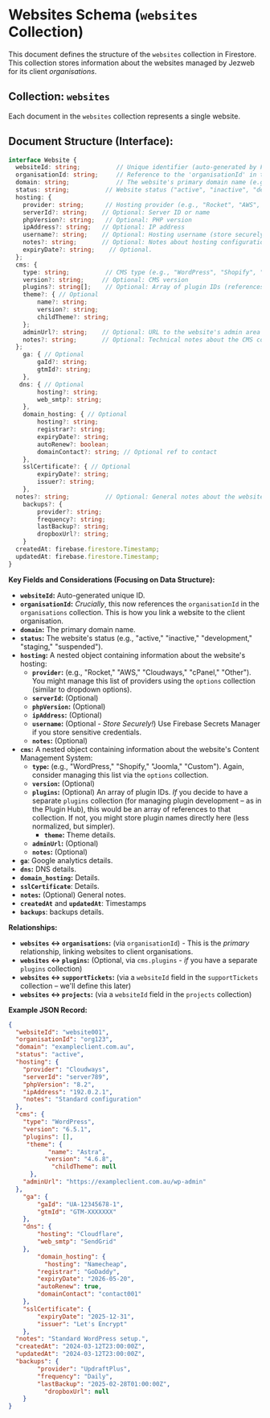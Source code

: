 # Websites Schema (`websites` Collection)

This document defines the structure of the `websites` collection in Firestore.  This collection stores information about the websites managed by Jezweb for its client *organisations*.

## Collection: `websites`

Each document in the `websites` collection represents a single website.

## Document Structure (Interface):

```typescript
interface Website {
  websiteId: string;          // Unique identifier (auto-generated by Firestore)
  organisationId: string;     // Reference to the 'organisationId' in the 'organisations' collection
  domain: string;             // The website's primary domain name (e.g., "example.com")
  status: string;          // Website status ("active", "inactive", "development", "staging", "suspended")
  hosting: {
    provider: string;      // Hosting provider (e.g., "Rocket", "AWS", "Cloudways", "cPanel", "Other")
    serverId?: string;    // Optional: Server ID or name
    phpVersion?: string;   // Optional: PHP version
    ipAddress?: string;   // Optional: IP address
    username?: string;    // Optional: Hosting username (store securely!)
    notes?: string;       // Optional: Notes about hosting configuration
    expiryDate?: string;    // Optional.
  };
  cms: {
    type: string;          // CMS type (e.g., "WordPress", "Shopify", "Joomla", "Custom")
    version?: string;     // Optional: CMS version
    plugins?: string[];    // Optional: Array of plugin IDs (references to a 'plugins' collection, if you have one)
    theme?: { // Optional
        name?: string;
        version?: string;
        childTheme?: string;
    };
    adminUrl?: string;    // Optional: URL to the website's admin area
    notes?: string;       // Optional: Technical notes about the CMS configuration
  };
    ga: { // Optional
        gaId?: string;
        gtmId?: string;
    },
   dns: { // Optional
        hosting?: string;
        web_smtp?: string;
    },
    domain_hosting: { // Optional
        hosting?: string;
        registrar?: string;
        expiryDate?: string;
        autoRenew?: boolean;
        domainContact?: string; // Optional ref to contact
    },
    sslCertificate?: { // Optional
        expiryDate?: string;
        issuer?: string;
    },
  notes?: string;          // Optional: General notes about the website
    backups?: {
        provider?: string;
        frequency?: string;
        lastBackup?: string;
        dropboxUrl?: string;
    }
  createdAt: firebase.firestore.Timestamp;
  updatedAt: firebase.firestore.Timestamp;
}
```

**Key Fields and Considerations (Focusing on Data Structure):**

*   **`websiteId`:** Auto-generated unique ID.
*   **`organisationId`:** *Crucially*, this now references the `organisationId` in the `organisations` collection. This is how you link a website to the client organisation.
*   **`domain`:**  The primary domain name.
*   **`status`:**  The website's status (e.g., "active," "inactive," "development," "staging," "suspended").
*   **`hosting`:**  A nested object containing information about the website's hosting:
    *   **`provider`:** (e.g., "Rocket," "AWS," "Cloudways," "cPanel," "Other"). You might manage this list of providers using the `options` collection (similar to dropdown options).
    *   **`serverId`:** (Optional)
    *   **`phpVersion`:** (Optional)
    *   **`ipAddress`:** (Optional)
    *   **`username`:** (Optional - *Store Securely!*) Use Firebase Secrets Manager if you store sensitive credentials.
    *   **`notes`:** (Optional)
*   **`cms`:** A nested object containing information about the website's Content Management System:
    *   **`type`:** (e.g., "WordPress," "Shopify," "Joomla," "Custom"). Again, consider managing this list via the `options` collection.
    *   **`version`:** (Optional)
    *   **`plugins`:** (Optional) An array of plugin IDs.  *If* you decide to have a separate `plugins` collection (for managing plugin development – as in the Plugin Hub), this would be an array of references to that collection.  If not, you might store plugin names directly here (less normalized, but simpler).
        *   **`theme`:** Theme details.
    *   **`adminUrl`:** (Optional)
    *   **`notes`:** (Optional)
* **`ga`**: Google analytics details.
* **`dns`:** DNS details.
* **`domain_hosting`:** Details.
* **`sslCertificate`**: Details.
*   **`notes`:** (Optional) General notes.
* **`createdAt`** and **`updatedAt`**: Timestamps
* **`backups`**: backups details.

**Relationships:**

*   **`websites` ↔️ `organisations`:** (via `organisationId`) - This is the *primary* relationship, linking websites to client organisations.
*   **`websites` ↔️ `plugins`:** (Optional, via `cms.plugins` - *if* you have a separate `plugins` collection)
*   **`websites` ↔️ `supportTickets`:** (via a `websiteId` field in the `supportTickets` collection – we'll define this later)
*   **`websites` ↔️ `projects`:** (via a `websiteId` field in the `projects` collection)

**Example JSON Record:**

```json
{
  "websiteId": "website001",
  "organisationId": "org123",
  "domain": "exampleclient.com.au",
  "status": "active",
  "hosting": {
    "provider": "Cloudways",
    "serverId": "server789",
    "phpVersion": "8.2",
    "ipAddress": "192.0.2.1",
    "notes": "Standard configuration"
  },
  "cms": {
    "type": "WordPress",
    "version": "6.5.1",
    "plugins": [],
     "theme": {
           "name": "Astra",
          "version": "4.6.8",
            "childTheme": null
      },
    "adminUrl": "https://exampleclient.com.au/wp-admin"
  },
    "ga": {
        "gaId": "UA-12345678-1",
        "gtmId": "GTM-XXXXXXX"
    },
    "dns": {
        "hosting": "Cloudflare",
        "web_smtp": "SendGrid"
    },
        "domain_hosting": {
          "hosting": "Namecheap",
        "registrar": "GoDaddy",
        "expiryDate": "2026-05-20",
        "autoRenew": true,
        "domainContact": "contact001"
    },
    "sslCertificate": {
        "expiryDate": "2025-12-31",
        "issuer": "Let's Encrypt"
    },
  "notes": "Standard WordPress setup.",
  "createdAt": "2024-03-12T23:00:00Z",
  "updatedAt": "2024-03-12T23:00:00Z",
  "backups": {
        "provider": "UpdraftPlus",
        "frequency": "Daily",
        "lastBackup": "2025-02-28T01:00:00Z",
          "dropboxUrl": null
    }
}
```
